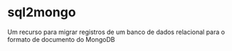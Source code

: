 # sql2mongo
Um recurso para migrar registros de um banco de dados relacional para o formato de documento do MongoDB
